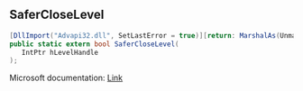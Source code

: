 ## SaferCloseLevel

```csharp
[DllImport("Advapi32.dll", SetLastError = true)][return: MarshalAs(UnmanagedType.Bool)]
public static extern bool SaferCloseLevel(
   IntPtr hLevelHandle
);
```

Microsoft documentation: [Link](https://docs.microsoft.com/en-us/windows/win32/api/winsafer/nf-winsafer-safercloselevel)

